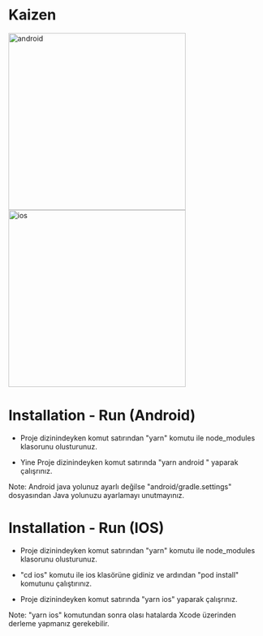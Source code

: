 # Kaizen 

<img width="349" alt="android" src="https://github.com/Akinnco/Kaizen/assets/69485226/164d3533-cd03-48f6-a5b1-1360adb088d9">
<img width="349" alt="ios" src="https://github.com/Akinnco/Kaizen/assets/69485226/aefdd184-f99b-4739-832a-8e691dc96c20">









# Installation - Run (Android)

- Proje dizinindeyken komut satırından "yarn" komutu ile node_modules klasorunu olusturunuz.

- Yine Proje dizinindeyken komut satırında "yarn android " yaparak çalışrınız.               

Note: Android java yolunuz ayarlı değilse "android/gradle.settings" dosyasından Java yolunuzu ayarlamayı unutmayınız.




# Installation - Run (IOS)

- Proje dizinindeyken komut satırından "yarn" komutu ile node_modules klasorunu olusturunuz.

- "cd ios" komutu ile ios klasörüne gidiniz ve ardından "pod install" komutunu çalıştırınız.               

- Proje dizinindeyken komut satırında "yarn ios" yaparak çalışrınız.               

Note: "yarn ios" komutundan sonra olası hatalarda Xcode üzerinden derleme yapmanız gerekebilir.




